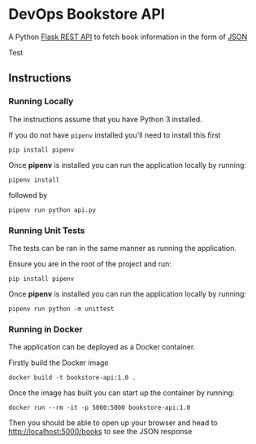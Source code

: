# DevOps Bookstore API

A Python [Flask REST API](https://blog.miguelgrinberg.com/post/designing-a-restful-api-with-python-and-flask) to fetch book information in the form of [JSON](https://www.json.org/json-en.html)

Test

## Instructions

### Running Locally

The instructions assume that you have Python 3 installed.

If you do not have `pipenv` installed you'll need to install this first

```
pip install pipenv
```

Once **pipenv** is installed you can run the application locally by running:

```
pipenv install
```

followed by

```
pipenv run python api.py
```

### Running Unit Tests

The tests can be ran in the same manner as running the application.

Ensure you are in the root of the project and run:

```
pip install pipenv
```

Once **pipenv** is installed you can run the application locally by running:

```
pipenv run python -m unittest
```



### Running in Docker

The application can be deployed as a Docker container.

Firstly build the Docker image

```
docker build -t bookstore-api:1.0 .
```

Once the image has built you can start up the container by running:

```
docker run --rm -it -p 5000:5000 bookstore-api:1.0
```

Then you should be able to open up your browser and head to [http://localhost:5000/books](http://localhost:5000/books) to see the JSON response

